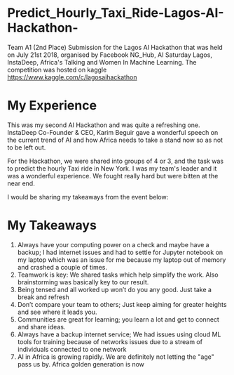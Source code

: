 # Predict_Hourly_Taxi_Ride-Lagos-AI-Hackathon-
Team A1 (2nd Place) Submission for the Lagos AI Hackathon that was held on July 21st 2018, organised by Facebook NG_Hub, AI Saturday Lagos, InstaDeep, Africa's Talking and Women In Machine Learning. The competition was hosted on kaggle https://www.kaggle.com/c/lagosaihackathon


# My Experience
This was my second AI Hackathon and was quite a refreshing one. InstaDeep Co-Founder & CEO, Karim Beguir gave a wonderful speech on the current trend of AI and how Africa needs to take a stand now so as not to be left out.

For the Hackathon, we were shared into groups of 4 or 3, and the task was to predict the hourly Taxi ride in New York.
I was my team's leader and it was a wonderful experience. We fought really hard but were bitten at the near end.

I would be sharing my takeaways from the event below:

# My Takeaways

1. Always have your computing power on a check and maybe have a backup; I had internet issues and had to settle for Jupyter notebook on my laptop which was an issue for me because my laptop out of memory and crashed a couple of times. 
2. Teamwork is key: We shared tasks which help simplify the work. Also brainstorming was basically key to our result. 
3. Being tensed and all worked up won’t do you any good. Just take a break and refresh 
4. Don’t compare your team to others; Just keep aiming for greater heights and see where it leads you.
5. Communities are great for learning; you learn a lot and get to connect and share ideas. 
6. Always have a backup internet service; We had issues using cloud ML tools for training because of networks issues due to a stream of individuals connected to one network
7. AI in Africa is growing rapidly. We are definitely not letting the "age" pass us by. Africa golden generation is now
